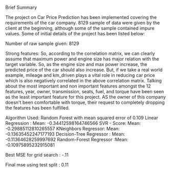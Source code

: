 Brief Summary

The project on Car Price Prediction has been implemented covering the requirements of the car company. 8129 sample of data were given by the client at the beginning, although some of the sample contained impure values. Some of initial details of the project has been listed below:

Number of raw sample given: 8129

Strong features: So, according to the correlation matrix, we can clearly assume that maximum power and engine size has major relation with the target variable. So, as the engine size and max power increase, the predicted price of the car should also increase. But, if we take a real world example, mileage and km_driven plays a vital role in reducing car price which is also negatively correlated in the above correlation matrix. Talking about the most important and non important features amongst the 12 features, year, owner, transmission, seats, fuel, and torque have been seen as the least important feature for this project. AS the owner of this company doesn't been comfortable with torque, their request to completely dropping the features has been fulfilled.

Algorithm Used: Random Forest with mean squared error of 0.109 Linear Regression : Mean: -0.34412598164746566 SVR - Score: Mean: -0.29885112810265557 KNeighbors Regressor: Mean: -0.13635452247177193 Decision-Tree Regressor : Mean: -0.11364628259997692 Random-Forest Regressor :Mean: -0.10975895232915081

Best MSE for grid search : -.11

Final mse using test split : 0.11
